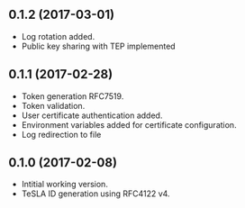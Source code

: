 ## 0.1.2 (2017-03-01)

- Log rotation added.
- Public key sharing with TEP implemented

## 0.1.1 (2017-02-28)

- Token generation RFC7519.
- Token validation.
- User certificate authentication added.
- Environment variables added for certificate configuration.
- Log redirection to file

## 0.1.0 (2017-02-08)

- Intitial working version.
- TeSLA ID generation using RFC4122 v4.